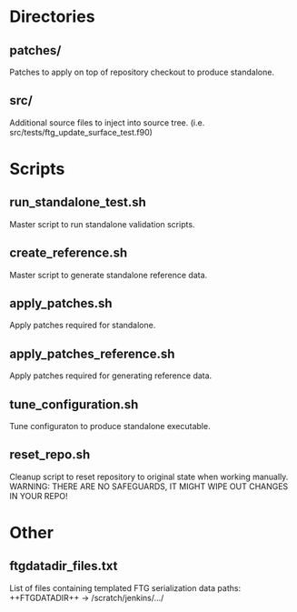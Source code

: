 Directories
===========

patches/
--------
Patches to apply on top of repository checkout to produce standalone.

src/
----
Additional source files to inject into source tree. (i.e. src/tests/ftg_update_surface_test.f90)

Scripts
=======

run_standalone_test.sh
--------------
Master script to run standalone validation scripts.

create_reference.sh
--------------
Master script to generate standalone reference data.

apply_patches.sh
----------------
Apply patches required for standalone.

apply_patches_reference.sh
----------------
Apply patches required for generating reference data.

tune_configuration.sh
---------------------
Tune configuraton to produce standalone executable.

reset_repo.sh
-------------
Cleanup script to reset repository to original state when working manually. WARNING: THERE ARE NO SAFEGUARDS, IT MIGHT WIPE OUT CHANGES IN YOUR REPO!

Other
=====

ftgdatadir_files.txt
--------------------
List of files containing templated FTG serialization data paths: ++FTGDATADIR++ -> /scratch/jenkins/.../
